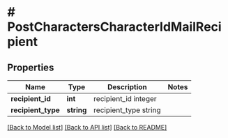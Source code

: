 # # PostCharactersCharacterIdMailRecipient

## Properties

Name | Type | Description | Notes
------------ | ------------- | ------------- | -------------
**recipient_id** | **int** | recipient_id integer |
**recipient_type** | **string** | recipient_type string |

[[Back to Model list]](../../README.md#models) [[Back to API list]](../../README.md#endpoints) [[Back to README]](../../README.md)
